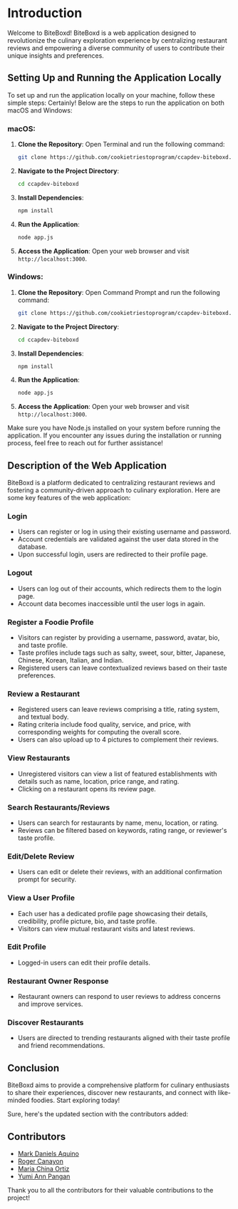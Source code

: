# Introduction

Welcome to BiteBoxd! BiteBoxd is a web application designed to revolutionize the culinary exploration experience by centralizing restaurant reviews and empowering a diverse community of users to contribute their unique insights and preferences.

## Setting Up and Running the Application Locally

To set up and run the application locally on your machine, follow these simple steps:
Certainly! Below are the steps to run the application on both macOS and Windows:

### macOS:

1. **Clone the Repository**:
    Open Terminal and run the following command:
    ```bash
    git clone https://github.com/cookietriestoprogram/ccapdev-biteboxd.git
    ```

2. **Navigate to the Project Directory**:
    ```bash
    cd ccapdev-biteboxd
    ```

3. **Install Dependencies**:
    ```bash
    npm install
    ```

4. **Run the Application**:
    ```bash
    node app.js
    ```

5. **Access the Application**:
    Open your web browser and visit `http://localhost:3000`.

### Windows:

1. **Clone the Repository**:
    Open Command Prompt and run the following command:
    ```bash
    git clone https://github.com/cookietriestoprogram/ccapdev-biteboxd.git
    ```

2. **Navigate to the Project Directory**:
    ```bash
    cd ccapdev-biteboxd
    ```

3. **Install Dependencies**:
    ```bash
    npm install
    ```

4. **Run the Application**:
    ```bash
    node app.js
    ```

5. **Access the Application**:
    Open your web browser and visit `http://localhost:3000`.

Make sure you have Node.js installed on your system before running the application. If you encounter any issues during the installation or running process, feel free to reach out for further assistance!


## Description of the Web Application

BiteBoxd is a platform dedicated to centralizing restaurant reviews and fostering a community-driven approach to culinary exploration. Here are some key features of the web application:

### Login
- Users can register or log in using their existing username and password.
- Account credentials are validated against the user data stored in the database.
- Upon successful login, users are redirected to their profile page.

### Logout
- Users can log out of their accounts, which redirects them to the login page.
- Account data becomes inaccessible until the user logs in again.

### Register a Foodie Profile
- Visitors can register by providing a username, password, avatar, bio, and taste profile.
- Taste profiles include tags such as salty, sweet, sour, bitter, Japanese, Chinese, Korean, Italian, and Indian.
- Registered users can leave contextualized reviews based on their taste preferences.

### Review a Restaurant
- Registered users can leave reviews comprising a title, rating system, and textual body.
- Rating criteria include food quality, service, and price, with corresponding weights for computing the overall score.
- Users can also upload up to 4 pictures to complement their reviews.

### View Restaurants
- Unregistered visitors can view a list of featured establishments with details such as name, location, price range, and rating.
- Clicking on a restaurant opens its review page.

### Search Restaurants/Reviews
- Users can search for restaurants by name, menu, location, or rating.
- Reviews can be filtered based on keywords, rating range, or reviewer's taste profile.

### Edit/Delete Review
- Users can edit or delete their reviews, with an additional confirmation prompt for security.

### View a User Profile
- Each user has a dedicated profile page showcasing their details, credibility, profile picture, bio, and taste profile.
- Visitors can view mutual restaurant visits and latest reviews.

### Edit Profile
- Logged-in users can edit their profile details.

### Restaurant Owner Response
- Restaurant owners can respond to user reviews to address concerns and improve services.

### Discover Restaurants
- Users are directed to trending restaurants aligned with their taste profile and friend recommendations.

## Conclusion

BiteBoxd aims to provide a comprehensive platform for culinary enthusiasts to share their experiences, discover new restaurants, and connect with like-minded foodies. Start exploring today!

Sure, here's the updated section with the contributors added:

## Contributors

- [Mark Daniels Aquino](https://github.com/Mark03-lab)
- [Roger Canayon](https://github.com/rogercnyn)
- [Maria China Ortiz](https://github.com/cookietriestoprogram)
- [Yumi Ann Pangan](https://github.com/pngnyume)

Thank you to all the contributors for their valuable contributions to the project!
